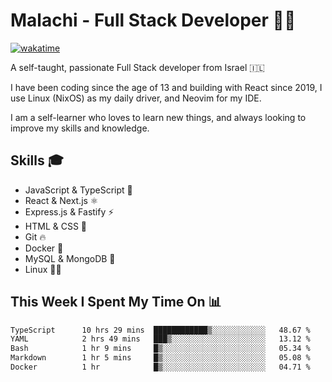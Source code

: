 # Malachi - Full Stack Developer 🚀🔥
[![wakatime](https://wakatime.com/badge/user/112ec769-e669-4b78-a46f-cf4343930741.svg)](https://wakatime.com/@112ec769-e669-4b78-a46f-cf4343930741)

A self-taught, passionate Full Stack developer from Israel 🇮🇱

I have been coding since the age of 13 and building with React since 2019, I use Linux (NixOS) as my daily driver, and Neovim for my IDE.

I am a self-learner who loves to learn new things, and always looking to improve my skills and knowledge.

## Skills 🎓
- JavaScript & TypeScript 💎
- React & Next.js ⚛️
- Express.js & Fastify ⚡️
- HTML & CSS 🎨
- Git 🔥
- Docker 🐳
- MySQL & MongoDB 💾
- Linux 👨‍💻

## This Week I Spent My Time On 📊
<!--START_SECTION:waka-->

```txt
TypeScript      10 hrs 29 mins  ████████████▒░░░░░░░░░░░░   48.67 %
YAML            2 hrs 49 mins   ███▒░░░░░░░░░░░░░░░░░░░░░   13.12 %
Bash            1 hr 9 mins     █▒░░░░░░░░░░░░░░░░░░░░░░░   05.34 %
Markdown        1 hr 5 mins     █▒░░░░░░░░░░░░░░░░░░░░░░░   05.08 %
Docker          1 hr            █▒░░░░░░░░░░░░░░░░░░░░░░░   04.71 %
```

<!--END_SECTION:waka-->
